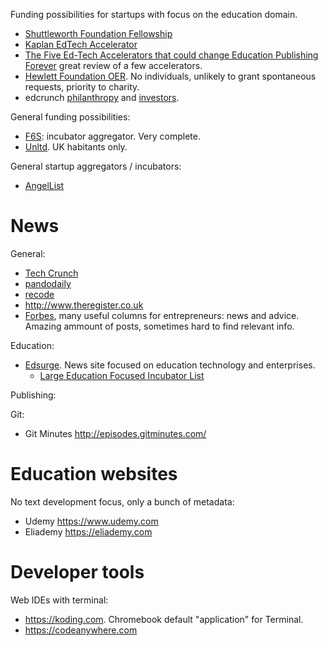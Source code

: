 Funding possibilities for startups with focus on the education domain.

- [Shuttleworth Foundation Fellowship](www.shuttleworthfoundation.org/fellowship)
- [Kaplan EdTech Accelerator](http://www.kaplanedtechaccelerator.com)
- [The Five Ed-Tech Accelerators that could change Education Publishing Forever](http://www.publishingtechnology.com/2013/03/the-five-ed-tech-accelerators-that-could-change-education-publishing-forever/) great review of a few accelerators.
- [Hewlett Foundation OER](http://www.hewlett.org/programs/education/open-educational-resources). No individuals, unlikely to grant spontaneous requests, priority to charity.
- edcrunch [philanthropy](http://edcrunch.org/show-me-the-money/foundations-and-philanthropy/) and [investors](http://edcrunch.org/show-me-the-money/accelerators-and-investors).

General funding possibilities:

- [F6S](http://www.f6s.com/): incubator aggregator. Very complete.
- [Unltd](http://unltd.org.uk/path/). UK habitants only.

General startup aggregators / incubators:

- [AngelList](https://angel.co/)

# News

General:

- [Tech Crunch](http://techcrunch.com)
- [pandodaily](http://pando.com/)
- [recode](http://recode.net/)
- <http://www.theregister.co.uk>
- [Forbes](http://www.forbes.com/), many useful columns for entrepreneurs: news and advice. Amazing ammount of posts, sometimes hard to find relevant info.

Education:

-   [Edsurge](https://www.edsurge.com/). News site focused on education technology and enterprises.
    - [Large Education Focused Incubator List](https://www.edsurge.com/incubators)

Publishing:

Git:

- Git Minutes <http://episodes.gitminutes.com/>

# Education websites

No text development focus, only a bunch of metadata:

- Udemy <https://www.udemy.com>
- Eliademy <https://eliademy.com>

# Developer tools

Web IDEs with terminal:

- <https://koding.com>. Chromebook default "application" for Terminal.
- <https://codeanywhere.com>

